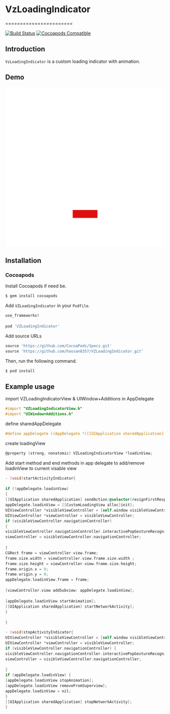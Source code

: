 # VzLoadingIndicator
=======================

[![Build Status](https://travis-ci.org/ninjaprox/NVActivityIndicatorView.svg?branch=master)](https://travis-ci.org/ninjaprox/NVActivityIndicatorView)
[![Cocoapods Compatible](https://img.shields.io/cocoapods/v/NVActivityIndicatorView.svg)](https://img.shields.io/cocoapods/v/NVActivityIndicatorView.svg)

## Introduction
`VzLoadingIndicator` is a custom loading indicator with animation.

## Demo
![alt tag](https://raw.githubusercontent.com/hassan8357/VZLoadingIndicator/master/Vezeeta-loading-indicator.gif)

## Installation

### Cocoapods

Install Cocoapods if need be.

```bash
$ gem install cocoapods
```

Add `VZLoadingIndicator` in your `Podfile`.

```ruby
use_frameworks!

pod 'VZLoadingIndicator'
```

Add source URLs
```ruby
source 'https://github.com/CocoaPods/Specs.git'
source 'https://github.com/hassan8357/VZLoadingIndicator.git’
```

Then, run the following command.

```bash
$ pod install
```

## Example usage

import VZLoadingIndicatorView & UIWindow+Additions in AppDelegate
``` objective-c
#import "VZLoadingIndicatorView.h"
#import "UIWindow+Additions.h"
```

define sharedAppDelegate
``` objective-c
#define appDelegate ((AppDelegate *)[[UIApplication sharedApplication] delegate])
```

create loadingView
``` objective-c
@property (strong, nonatomic) VZLoadingIndicatorView *loadinView;
```

Add start method and end methods in app delegate to add/remove loadinView to current visable view
``` objective-c
- (void)startActivityIndicator{

if (!appDelegate.loadinView)
{
[[UIApplication sharedApplication] sendAction:@selector(resignFirstResponder) to:nil from:nil forEvent:nil];        
appDelegate.loadinView = [[CustomLoadingView alloc]init];
UIViewController *visibleViewController = [self.window visibleViewController];
UIViewController *viewController = visibleViewController;
if (visibleViewController.navigationController)
{
visibleViewController.navigationController.interactivePopGestureRecognizer.enabled = NO;
viewController = visibleViewController.navigationController;

}
CGRect frame = viewController.view.frame;
frame.size.width = viewController.view.frame.size.width ;
frame.size.height = viewController.view.frame.size.height;
frame.origin.x = 0;
frame.origin.y = 0;
appDelegate.loadinView.frame = frame;

[viewController.view addSubview: appDelegate.loadinView];

[appDelegate.loadinView startAnimation];
[[UIApplication sharedApplication] startNetworkActivity];
}

}
```

``` objective-c
- (void)stopActivityIndicator{
UIViewController *visibleViewController = [self.window visibleViewController];
UIViewController *viewController = visibleViewController;
if (visibleViewController.navigationController) {
visibleViewController.navigationController.interactivePopGestureRecognizer.enabled = YES;
viewController = visibleViewController.navigationController;

}
if (appDelegate.loadinView) {
[appDelegate.loadinView stopAnimation];
[appDelegate.loadinView removeFromSuperview];
appDelegate.loadinView = nil;
}
[[UIApplication sharedApplication] stopNetworkActivity];
}
```




